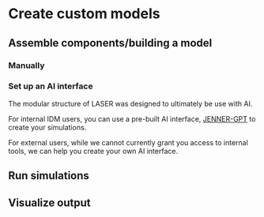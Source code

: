 # Create custom models

<!-- How to model using LASER-core components

Installation should be already done, those instructions were on the installation page (link to it)


Potential list of topics (edit based on how you actually do this! This may end up being a landing page, and each topic has its own page)
-->

## Assemble components/building a model

<!-- make sure to include the base requirements: what components are needed to run a model? How do you create the base model? (define parameters, add components, run sim, visualize output?) -->

### Manually

### Set up an AI interface

The modular structure of LASER was designed to ultimately be use with AI.

For internal IDM users, you can use a pre-built AI interface, [JENNER-GPT](https://chatgpt.com/g/g-674f5fd33aec8191bcdc1a2736fb7c8d-laser-gpt-jenner?model=gpt-4o) to create your simulations.

For external users, while we cannot currently grant you access to internal tools, we can help you create your own AI interface.

<!--how to use an AI interface, suggested prompts, etc -->


## Run simulations


## Visualize output



<!-- Note: pulled out the sections loading data, initializing populations, squashing/saving/loading, and put them on a separate topic page. BUT if they should all be done prior to running sims, then should integrate them into this page, with "running simulations" as the last step. (I don't fully understand how to actually build a model yet, so this section of the TOC is still squishy).

This page should focus on the basics of what to do, all of the "additional" tasks are subpages.




Make sure to capture all relevant steps that are currently in tutorials. Users should be able to look here for basic instructions.-->
